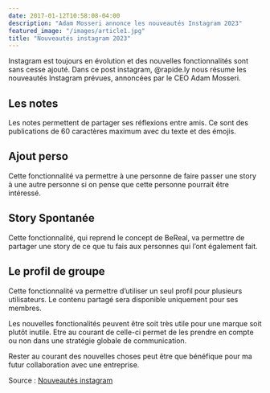 ```yaml
---
date: 2017-01-12T10:58:08-04:00
description: "Adam Mosseri annonce les nouveautés Instagram 2023"
featured_image: "/images/article1.jpg"
title: "Nouveautés instagram 2023"
---
```


Instagram est toujours en évolution et des nouvelles fonctionnalités sont sans cesse ajouté. Dans ce post instagram, @rapide.ly nous résume les nouveautés Instagram prévues, annoncées par le CEO Adam Mosseri.

## Les notes

Les notes permettent de partager ses réflexions entre amis. Ce sont des publications de 60 caractères maximum avec du texte et des émojis.

## Ajout perso

Cette fonctionnalité va permettre à une personne de faire passer une story à une autre personne si on pense que cette personne pourrait être intéressé.

## Story Spontanée

Cette fonctionnalité, qui reprend le concept de BeReal, va permettre de partager une story de ce que tu fais aux personnes qui l’ont également fait.

## Le profil de groupe

Cette fonctionnalité va permettre d’utiliser un seul profil pour plusieurs utilisateurs. Le contenu partagé sera disponible uniquement pour ses membres.

Les nouvelles fonctionalités peuvent être soit très utile pour une marque soit plutôt inutile. Etre au courant de celle-ci permet de les prendre en compte ou non dans une stratégie globale de communication.

Rester au courant des nouvelles choses peut être que bénéfique pour ma futur collaboration avec une entreprise.

Source : [Nouveautés instagram](https://www.instagram.com/p/CmZpiHpv0wI/?igshid=YmMyMTA2M2Y=)